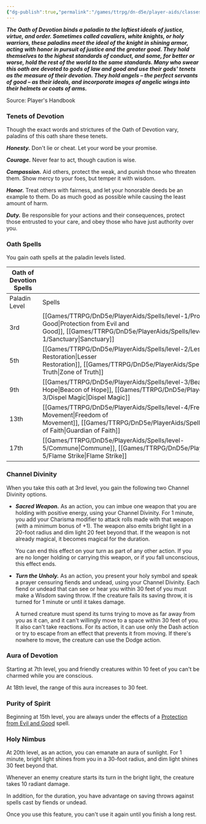 ```yaml
---
{"dg-publish":true,"permalink":"/games/ttrpg/dn-d5e/player-aids/classes/class-specialisations/paladin-oath-of-devotion/","tags":["TTRPG/DND/5e"]}
---
```



**_The Oath of Devotion binds a paladin to the loftiest ideals of justice, virtue, and order. Sometimes called cavaliers, white knights, or holy warriors, these paladins meet the ideal of the knight in shining armor, acting with honor in pursuit of justice and the greater good. They hold themselves to the highest standards of conduct, and some, for better or worse, hold the rest of the world to the same standards. Many who swear this oath are devoted to gods of law and good and use their gods' tenets as the measure of their devotion. They hold angels – the perfect servants of good – as their ideals, and incorporate images of angelic wings into their helmets or coats of arms._**

Source: Player's Handbook

### Tenets of Devotion

Though the exact words and strictures of the Oath of Devotion vary, paladins of this oath share these tenets.

**_Honesty._** Don't lie or cheat. Let your word be your promise.

**_Courage._** Never fear to act, though caution is wise.

**_Compassion._** Aid others, protect the weak, and punish those who threaten them. Show mercy to your foes, but temper it with wisdom.

**_Honor._** Treat others with fairness, and let your honorable deeds be an example to them. Do as much good as possible while causing the least amount of harm.

**_Duty._** Be responsible for your actions and their consequences, protect those entrusted to your care, and obey those who have just authority over you.

### Oath Spells

You gain oath spells at the paladin levels listed.

|Oath of Devotion Spells|   |
|---|---|
|Paladin Level|Spells|
|3rd|[[Games/TTRPG/DnD5e/PlayerAids/Spells/level-1/Protection from Evil and Good\|Protection from Evil and Good]], [[Games/TTRPG/DnD5e/PlayerAids/Spells/level-1/Sanctuary\|Sanctuary]]|
|5th|[[Games/TTRPG/DnD5e/PlayerAids/Spells/level-2/Lesser Restoration\|Lesser Restoration]], [[Games/TTRPG/DnD5e/PlayerAids/Spells/level-2/Zone of Truth\|Zone of Truth]]|
|9th|[[Games/TTRPG/DnD5e/PlayerAids/Spells/level-3/Beacon of Hope\|Beacon of Hope]], [[Games/TTRPG/DnD5e/PlayerAids/Spells/level-3/Dispel Magic\|Dispel Magic]]|
|13th|[[Games/TTRPG/DnD5e/PlayerAids/Spells/level-4/Freedom of Movement\|Freedom of Movement]], [[Games/TTRPG/DnD5e/PlayerAids/Spells/level-4/Guardian of Faith\|Guardian of Faith]]|
|17th|[[Games/TTRPG/DnD5e/PlayerAids/Spells/level-5/Commune\|Commune]], [[Games/TTRPG/DnD5e/PlayerAids/Spells/level-5/Flame Strike\|Flame Strike]]|

### Channel Divinity

When you take this oath at 3rd level, you gain the following two Channel Divinity options.

- **_Sacred Weapon._** As an action, you can imbue one weapon that you are holding with positive energy, using your Channel Divinity. For 1 minute, you add your Charisma modifier to attack rolls made with that weapon (with a minimum bonus of +1). The weapon also emits bright light in a 20-foot radius and dim light 20 feet beyond that. If the weapon is not already magical, it becomes magical for the duration.  
      
    You can end this effect on your turn as part of any other action. If you are no longer holding or carrying this weapon, or if you fall unconscious, this effect ends.

- **_Turn the Unholy._** As an action, you present your holy symbol and speak a prayer censuring fiends and undead, using your Channel Divinity. Each fiend or undead that can see or hear you within 30 feet of you must make a Wisdom saving throw. If the creature fails its saving throw, it is turned for 1 minute or until it takes damage.  
      
    A turned creature must spend its turns trying to move as far away from you as it can, and it can't willingly move to a space within 30 feet of you. It also can't take reactions. For its action, it can use only the Dash action or try to escape from an effect that prevents it from moving. If there's nowhere to move, the creature can use the Dodge action.

### Aura of Devotion

Starting at 7th level, you and friendly creatures within 10 feet of you can't be charmed while you are conscious.

At 18th level, the range of this aura increases to 30 feet.

### Purity of Spirit

Beginning at 15th level, you are always under the effects of a [Protection from Evil and Good](http://dnd5e.wikidot.com/spell:protection-from-evil-and-good) spell.

### Holy Nimbus

At 20th level, as an action, you can emanate an aura of sunlight. For 1 minute, bright light shines from you in a 30-foot radius, and dim light shines 30 feet beyond that.

Whenever an enemy creature starts its turn in the bright light, the creature takes 10 radiant damage.

In addition, for the duration, you have advantage on saving throws against spells cast by fiends or undead.

Once you use this feature, you can't use it again until you finish a long rest.
